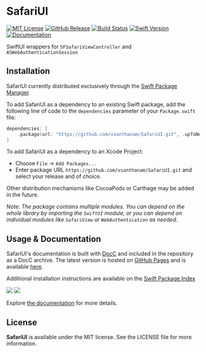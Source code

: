 # SafariUI

[![MIT License](https://img.shields.io/github/license/vsanthanam/SafariUI)](https://github.com/vsanthanam/SafariUI/blob/main/LICENSE)
[![GitHub Release](https://img.shields.io/github/v/release/vsanthanam/SafariUI?include_prereleases)](https://github.com/vsanthanam/SafariUI/releases)
[![Build Status](https://img.shields.io/github/check-runs/vsanthanam/SafariUI/main)](https://github.com/vsanthanam/SafariUI/actions)
[![Swift Version](https://img.shields.io/badge/swift-6.1-critical)](https://swift.org)
[![Documentation](https://img.shields.io/badge/Documentation-GitHub-8A2BE2)](https://vsanthanam.github.io/SafariUI/docs/documentation/safariui)

SwiftUI wrappers for `SFSafariViewController` and `ASWebAuthenticationSession`

## Installation

SafariUI currently distributed exclusively through the [Swift Package Manager](https://www.swift.org/package-manager/). 

To add SafariUI as a dependency to an existing Swift package, add the following line of code to the `dependencies` parameter of your `Package.swift` file:

```swift
dependencies: [
    .package(url: "https://github.com/vsanthanam/SafariUI.git", .upToNextMajor(from: "4.0.0"))
]
```

To add SafariUI as a dependency to an Xcode Project: 

- Choose `File` → `Add Packages...`
- Enter package URL `https://github.com/vsanthanam/SafariUI.git` and select your release and of choice.

Other distribution mechanisms like CocoaPods or Carthage may be added in the future.

*Note: The package contains multiple modules. You can depend on the whole library by importing the `SwiftUI` module, or you can depend on individual modules like `SafariView` or `WebAuthentication` as needed.*

## Usage & Documentation

SafariUI's documentation is built with [DocC](https://developer.apple.com/documentation/docc) and included in the repository as a DocC archive. The latest version is hosted on [GitHub Pages](https://pages.github.com) and is available [here](https://vsanthanam.github.io/SafariUI/docs/documentation/safariui).

Additional installation instructions are available on the [Swift Package Index](https://swiftpackageindex.com/vsanthanam/SafariUI)

[![](https://img.shields.io/endpoint?url=https%3A%2F%2Fswiftpackageindex.com%2Fapi%2Fpackages%2Fvsanthanam%2FSafariUI%2Fbadge%3Ftype%3Dswift-versions)](https://swiftpackageindex.com/vsanthanam/SafariUI)
[![](https://img.shields.io/endpoint?url=https%3A%2F%2Fswiftpackageindex.com%2Fapi%2Fpackages%2Fvsanthanam%2FSafariUI%2Fbadge%3Ftype%3Dplatforms)](https://swiftpackageindex.com/vsanthanam/SafariUI)

Explore [the documentation](https://vsanthanam.github.io/SafariUI/docs/documentation/safariui) for more details.

## License

**SafariUI** is available under the MIT license. See the LICENSE file for more information.
